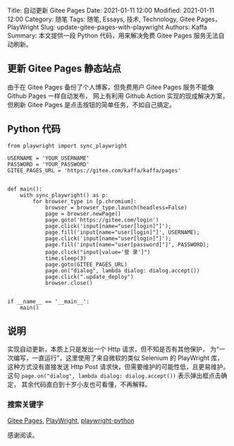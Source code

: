 Title: 自动更新 Gitee Pages
Date: 2021-01-11 12:00
Modified: 2021-01-11 12:00
Category: 随笔
Tags: 随笔, Essays, 技术, Technology, Gitee Pages，PlayWright
Slug: update-gitee-pages-with-playwright
Authors: Kaffa
Summary: 本文提供一段 Python 代码，用来解决免费 Gitee Pages 服务无法自动刷新。
 

## 更新 Gitee Pages 静态站点

由于在 Gitee Pages 备份了个人博客，但免费用户 Gitee Pages 服务不能像 Github Pages 一样自动发布，
网上有利用 Github Action 实现的现成解决方案，但刷新 Gitee Pages 是点击按钮的简单任务，不如自己搞定。


## Python 代码

    from playwright import sync_playwright

    USERNAME = 'YOUR_USERNAME'
    PASSWORD = 'YOUR_PASSWORD'
    GITEE_PAGES_URL = 'https://gitee.com/kaffa/kaffa/pages'
    
    
    def main():
        with sync_playwright() as p:
            for browser_type in [p.chromium]:
                browser = browser_type.launch(headless=False)
                page = browser.newPage()
                page.goto('https://gitee.com/login')
                page.click('input[name="user[login]"]');
                page.fill('input[name="user[login]"]', USERNAME);
                page.click('input[name="user[login]"]');
                page.fill('input[name="user[password]"]', PASSWORD);
                page.click("input[value='登 录']")
                time.sleep(3)
                page.goto(GITEE_PAGES_URL)
                page.on("dialog", lambda dialog: dialog.accept())
                page.click(".update_deploy")
                browser.close()
    
    
    if __name__ == '__main__':
        main()


## 说明

实现自动更新，本质上只是发出一个 Http 请求，但不知是否有其他保护，
为“一次编写，一直运行”，这里使用了来自微软的类似 Selenium 的 PlayWright 库，
这种方式没有直接发送 Http Post 请求快，但需要维护的可能性低，且更易维护。
这句 ```page.on("dialog", lambda dialog: dialog.accept())``` 表示弹出框点击确定，
其余代码直白到十岁小友也可看懂，不再解释。

### 搜索关键字

[Gitee Pages][2], [PlayWright][3], [playwright-python][4]


感谢阅读。

[1]: https://kaffa.im/img/reward.png
[2]: https://gitee.com/help/articles/4136
[3]: https://playwright.dev/
[4]: https://github.com/microsoft/playwright-python 
